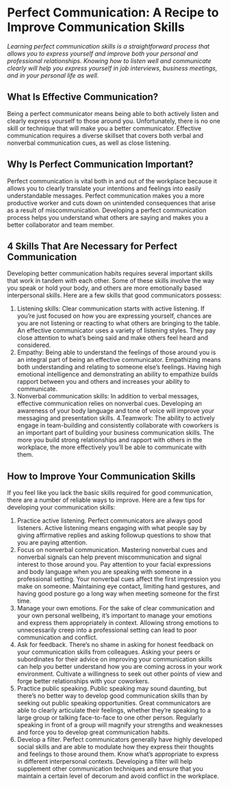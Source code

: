 # Perfect Communication: A Recipe to Improve Communication Skills

*Learning perfect communication skills is a straightforward process that allows you to express yourself and improve both your personal and professional relationships. Knowing how to listen well and communicate clearly will help you express yourself in job interviews, business meetings, and in your personal life as well.*

## What Is Effective Communication?

Being a perfect communicator means being able to both actively listen and clearly express yourself to those around you. Unfortunately, there is no one skill or technique that will make you a better communicator. Effective communication requires a diverse skillset that covers both verbal and nonverbal communication cues, as well as close listening.

## Why Is Perfect Communication Important?

Perfect communication is vital both in and out of the workplace because it allows you to clearly translate your intentions and feelings into easily understandable messages. Perfect communication makes you a more productive worker and cuts down on unintended consequences that arise as a result of miscommunication. Developing a perfect communication process helps you understand what others are saying and makes you a better collaborator and team member.

## 4 Skills That Are Necessary for Perfect Communication

Developing better communication habits requires several important skills that work in tandem with each other. Some of these skills involve the way you speak or hold your body, and others are more emotionally based interpersonal skills. Here are a few skills that good communicators possess:

1. Listening skills: Clear communication starts with active listening. If you’re just focused on how you are expressing yourself, chances are you are not listening or reacting to what others are bringing to the table. An effective communicator uses a variety of listening styles. They pay close attention to what’s being said and make others feel heard and considered.
2. Empathy: Being able to understand the feelings of those around you is an integral part of being an effective communicator. Empathizing means both understanding and relating to someone else’s feelings. Having high emotional intelligence and demonstrating an ability to empathize builds rapport between you and others and increases your ability to communicate.
3. Nonverbal communication skills: In addition to verbal messages, effective communication relies on nonverbal cues. Developing an awareness of your body language and tone of voice will improve your messaging and presentation skills.
4.Teamwork: The ability to actively engage in team-building and consistently collaborate with coworkers is an important part of building your business communication skills. The more you build strong relationships and rapport with others in the workplace, the more effectively you’ll be able to communicate with them. 

## How to Improve Your Communication Skills

If you feel like you lack the basic skills required for good communication, there are a number of reliable ways to improve. Here are a few tips for developing your communication skills:

1. Practice active listening. Perfect communicators are always good listeners. Active listening means engaging with what people say by giving affirmative replies and asking followup questions to show that you are paying attention.
2. Focus on nonverbal communication. Mastering nonverbal cues and nonverbal signals can help prevent miscommunication and signal interest to those around you. Pay attention to your facial expressions and body language when you are speaking with someone in a professional setting. Your nonverbal cues affect the first impression you make on someone. Maintaining eye contact, limiting hand gestures, and having good posture go a long way when meeting someone for the first time.
3. Manage your own emotions. For the sake of clear communication and your own personal wellbeing, it’s important to manage your emotions and express them appropriately in context. Allowing strong emotions to unnecessarily creep into a professional setting can lead to poor communication and conflict.
4. Ask for feedback. There’s no shame in asking for honest feedback on your communication skills from colleagues. Asking your peers or subordinates for their advice on improving your communication skills can help you better understand how you are coming across in your work environment. Cultivate a willingness to seek out other points of view and forge better relationships with your coworkers.
5. Practice public speaking. Public speaking may sound daunting, but there’s no better way to develop good communication skills than by seeking out public speaking opportunities. Great communicators are able to clearly articulate their feelings, whether they’re speaking to a large group or talking face-to-face to one other person. Regularly speaking in front of a group will magnify your strengths and weaknesses and force you to develop great communication habits.
6. Develop a filter. Perfect communicators generally have highly developed social skills and are able to modulate how they express their thoughts and feelings to those around them. Know what’s appropriate to express in different interpersonal contexts. Developing a filter will help supplement other communication techniques and ensure that you maintain a certain level of decorum and avoid conflict in the workplace. 
